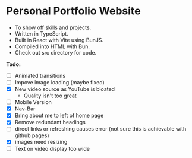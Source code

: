 Personal Portfolio Website
====
- To show off skills and projects. 
- Written in TypeScript.
- Built in React with Vite using BunJS. 
- Compiled into HTML with Bun.
- Check out src directory for code.

**Todo:**
- [ ] Animated transitions
- [ ] Impove image loading (maybe fixed)
- [x] New video source as YouTube is bloated
  - Quality isn't too great
- [ ] Mobile Version
- [x] Nav-Bar
- [x] Bring about me to left of home page
- [x] Remove redundant headings
- [ ] direct links or refreshing causes error (not sure this is achievable with github pages)
- [x] images need resizing
- [ ] Text on video display too wide
